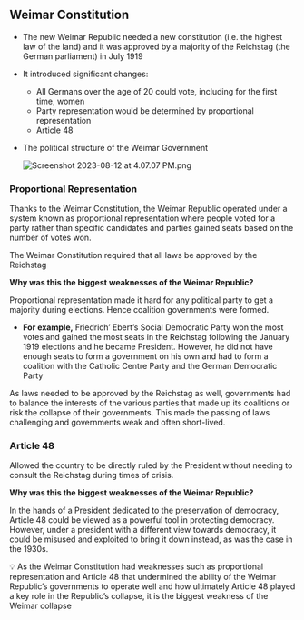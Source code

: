 ## Weimar Constitution


- The new Weimar Republic needed a new constitution (i.e. the highest law of the land) and it was approved by a majority of the Reichstag (the German parliament) in July 1919
- It introduced significant changes:
    - All Germans over the age of 20 could vote, including for the first time, women
    - Party representation would be determined by proportional representation
    - Article 48
- The political structure of the Weimar Government
    
    ![Screenshot 2023-08-12 at 4.07.07 PM.png](Germany%20cb1440286a7c4e72aef77ddab763c0cd/Screenshot_2023-08-12_at_4.07.07_PM.png)
    

### Proportional Representation


Thanks to the Weimar Constitution, the Weimar Republic operated under a system known as proportional representation where people voted for a party rather than specific candidates and parties gained seats based on the number of votes won.

The Weimar Constitution required that all laws be approved by the Reichstag

**Why was this the biggest weaknesses of the Weimar Republic?**

Proportional representation made it hard for any political party to get a majority during elections. Hence coalition governments were formed.

- **For example,** Friedrich’ Ebert’s Social Democratic Party won the most votes and gained the most seats in the Reichstag following the January 1919 elections and he became President. However, he did not have enough seats to form a government on his own and had to form a coalition with the Catholic Centre Party and the German Democratic Party

As laws needed to be approved by the Reichstag as well, governments had to balance the interests of the various parties that made up its coalitions or risk the collapse of their governments. This made the passing of laws challenging and governments weak and often short-lived.

### Article 48


Allowed the country to be directly ruled by the President without needing to consult the Reichstag during times of crisis.

**Why was this the biggest weaknesses of the Weimar Republic?**

In the hands of a President dedicated to the preservation of democracy, Article 48 could be viewed as a powerful tool in protecting democracy. However, under a president with a different view towards democracy, it could be misused and exploited to bring it down instead, as was the case in the 1930s.

<aside>
💡 As the Weimar Constitution had weaknesses such as proportional representation and Article 48 that undermined the ability of the Weimar Republic’s governments to operate well and how ultimately Article 48 played a key role in the Republic’s collapse, it is the biggest weakness of the Weimar collapse

</aside>

